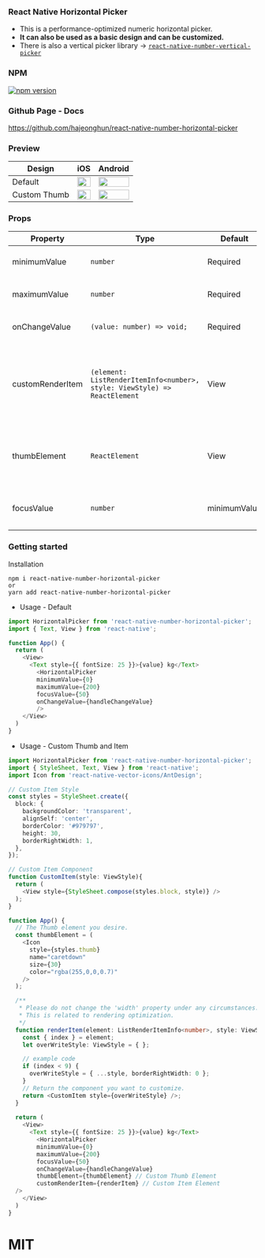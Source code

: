 ### React Native Horizontal Picker

- This is a performance-optimized numeric horizontal picker.
- **It can also be used as a basic design and can be customized.** 
- There is also a vertical picker library -> [`react-native-number-vertical-picker`](https://www.npmjs.com/package/react-native-number-vertical-picker)

### NPM
[![npm version](https://badge.fury.io/js/react-native-number-horizontal-picker.svg)](https://www.npmjs.com/package/react-native-number-horizontal-picker)

### Github Page - Docs
https://github.com/hajeonghun/react-native-number-horizontal-picker

### Preview
| Design | iOS | Android |
 |-------|-----|---------|
| Default | <img width="100%" src="https://github.com/hajeonghun/react-native-horizontal-picker/assets/52861562/5e4891c2-3138-4245-8b9c-8685bee683ed" /> | <img width="100%" src="https://github.com/hajeonghun/react-native-horizontal-picker/assets/52861562/3b35a084-faa3-4b66-bad9-6e8620b8844c" /> |
| Custom Thumb | <img width="100%" src="https://github.com/hajeonghun/react-native-horizontal-picker/assets/52861562/b10bc147-8aae-4ccb-a38e-83d91e78adf0" /> | <img width="100%" src="https://github.com/hajeonghun/react-native-horizontal-picker/assets/52861562/ca0a771b-fe1c-4e32-a489-1d5f2c76b28f" /> |
  
### Props
| Property | Type | Default | Description |
 |----------|------|---------|-------------|
| minimumValue | `number` | Required | Minimum value of measurement |
| maximumValue | `number` | Required | Maximum value of measurement|
| onChangeValue | `(value: number) => void;` | Required | Measured value during scroll event |
| customRenderItem | `(element: ListRenderItemInfo<number>, style: ViewStyle) => ReactElement` | View | This is a customizable block element, and refer to the attached Default image for the basic element |
| thumbElement | `ReactElement` | View | This is a thumbElement. If you want to change, please provide the element. |
| focusValue | `number` | minimumValue | The number to be focused on during the first rendering |

### Getting started
Installation
```
npm i react-native-number-horizontal-picker
or
yarn add react-native-number-horizontal-picker
```

* Usage - Default
```typescript
import HorizontalPicker from 'react-native-number-horizontal-picker';
import { Text, View } from 'react-native';

function App() {   
  return (
    <View>
      <Text style={{ fontSize: 25 }}>{value} kg</Text>
        <HorizontalPicker
        minimumValue={0}
        maximumValue={200}
        focusValue={50}
        onChangeValue={handleChangeValue}
        />
    </View>
  )
}
```

* Usage - Custom Thumb and Item 
```typescript
import HorizontalPicker from 'react-native-number-horizontal-picker';
import { StyleSheet, Text, View } from 'react-native';
import Icon from 'react-native-vector-icons/AntDesign';

// Custom Item Style
const styles = StyleSheet.create({
  block: {
    backgroundColor: 'transparent',
    alignSelf: 'center',
    borderColor: '#979797',
    height: 30,
    borderRightWidth: 1,
  },
});

// Custom Item Component
function CustomItem(style: ViewStyle){
  return (
    <View style={StyleSheet.compose(styles.block, style)} />
  );
}

function App() {
  // The Thumb element you desire.
  const thumbElement = (
    <Icon
      style={styles.thumb}
      name="caretdown"
      size={30}
      color="rgba(255,0,0,0.7)" 
    />
  );

  /**
   * Please do not change the 'width' property under any circumstances. 
   * This is related to rendering optimization.
   */
  function renderItem(element: ListRenderItemInfo<number>, style: ViewStyle) {
    const { index } = element;
    let overWriteStyle: ViewStyle = { };

    // example code
    if (index < 9) {
      overWriteStyle = { ...style, borderRightWidth: 0 };
    }
    // Return the component you want to customize.
    return <CustomItem style={overWriteStyle} />;
  }
  
  return (
    <View>
      <Text style={{ fontSize: 25 }}>{value} kg</Text>
        <HorizontalPicker
        minimumValue={0}
        maximumValue={200}
        focusValue={50}
        onChangeValue={handleChangeValue}
        thumbElement={thumbElement} // Custom Thumb Element
        customRenderItem={renderItem} // Custom Item Element
  />
    </View>
  )
}
```




  
# MIT

